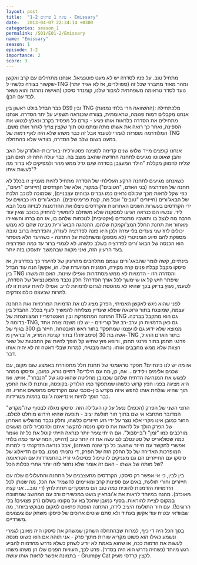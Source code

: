 ```yaml
---
layout: post
title:  "עונה 1 פרקים 1-2 - Emissary"
date:   2013-04-07 22:34:14 +0300
categories: season_1
permalink: /S01/E01-2/Emissary
name: "Emissary"
season: 1
episode: 1-2
importance: 2
score: 3
---
```

מתחיל טוב. על פניו לסדרה יש לא מעט פוטנציאל. אנחנו מתחילים עם קרב ואקשן שקשור בצורה כלשהי ל-TNG (ספוילרים, אז לא אגיד יותר) ומהר מאוד מתברר שכל זה נועד לסדר טראומה משפחתית לגיבור שלנו, קומנדר סיסקו (האישה נהרגת והוא נשאר לבד עם הבן).

כבר הבדל בולט ראשון בין DS9 ובין TNG (ההשוואה הרי בלתי נמנעת): מלכתחילה אנחנו מקבלים דמות פגומה, טראומתית, בצורה שכנראה תשפיע על יתר הסדרה. אנחנו מתחילים את הסדרה בלראות אותו פגיע - קודם כל מפסיד בקרב ונאלץ לנטוש את הספינה, ואחר כך רואה את אשתו מתה ומתמוטט תוך שקצין צריך לגרור אותו משם. המלודרמה מופרזת לגמרי לטעמי אבל זה כבר משהו שלא היה לאף דמות של TNG כמעט בשום שלב של הסדרה, בוודאי שלא בהתחלה.

אנחנו קופצים מייד שלוש שנים קדימה לסצינה פסטורלית-באדיבות-הולודק של האב והבן שאוטוטו מגיעים לתחנה החדשה שהאב מוצב בה. כבר עולה התהיה: האם הבן יצליח לחמוק מקללת "הילד המעצבן בסדרה שגם גדל ממש מהר ולמפיקים לא ברור מה לעשות איתו"?

כשאנחנו מגיעים לתחנה הרקע העלילתי של הסדרה מתחיל להיות מעניין: זו בכלל לא תחנה של הפדרציה (בני האדם, "הטובים") במקור, אלא של הקרדסים (חייזרים "רעים", כפי שקל לראות מכך שכולם נראים כמו גברים גבוהים עצבניים), שסמוכה לכוכב הלכת של הבאג'ורים (חייזרים "טובים" אבל מה, קצת פרימיטיבים). הבאג'ורים היו כבושים על ידי הקרדסים בעשרות השנים האחרונות והקרדסים ניצלו את ההזדמנות לבזיזה מכל הבא ליד. עכשיו הם כנראה הגיעו למסקנה שלא משתלם להמשיך להחזיק בכוכב שאין עוד הרבה מה לנצל בו ותושביו מתנגדים (אקטיבית) לנוכחות שלהם בו, אז הם ברחו והשאירו מאחור את תחנת החלל המצ'וקמקת שלהם. ההנהגה הבאג'ורית מבינה שהם לא ממש יכולים לזוז שני צעדים בלי עזרה ולכן היא פונה לפדרציה לעזרה, והפדרציה ברוב טובה מספקת להם סיוע הומניטרי (לא מספק) ומשתלטת על התחנה - כשהיעד הלא מוסתר הוא הכנסה של הבאג'ורים לפדרציה בשלב כלשהו. לא לגמרי ברור עד כמה הפדרציה בעד הרעיון הזה, ואני מקווה שבהמשך יתעסקו בזה יותר.

בינתיים, קשה לומר שהבאג'ורים עצמם מתלהבים מהרעיון של להיעזר כך בפדרציה, אז סיסקו מקבל קבלת פנים קרה מקירה, הסגנית המיועדת שלו. הו, אקשן! הנה עוד הבדל בין TNG והסדרה הזו - הדמויות לא ממש מסתדרות ואפילו עוינות. האם זה משהו שיפתר חיש קל או שיימשך לכל אורך הסדרה? חלק נכבד מהפוטנציאל של הסדרה, לטעמי, נעוץ בדיוק בכך שהיא לא מהססת לגרום לדמויות לריב ואפילו להיות עוינות זו לזו למרות שבעצם כולם צודקים.

לפני שהוא ניגש לאקשן האמיתי, הפרק מציג לנו את הדמויות המרכזיות ואת התחנה עצמה, שמוצגת בתור גרוטאה שפלא שעדיין מצליחה להמשיך לעוף בכלל. ההבדל בין התחנה המתפרקת ובין האנטרפרייז המצוחצחת של TNG גם הוא מתקבל בברכה. בדומה ל-TNG, גם כאן הדמויות הן ערב-רב של קוריוזים - יש לנו משנה צורה אחד ממוצא שלא ידוע גם לו עצמו שמתפקד בתור ראש האבטחה, חייזר בן 300 בגוף של אשה בת 30 (סימביוזה!) בתור קצינת המדע, א'ובראיין מ-TNG בתור האדם הרגיל, פרנגי תחמן בתור פרנגי תחמן, ורופא פוץ שחיש קל הופך להיות שק החבטות של שאר הצוות שלא ממש מחבבים אותו. נראה מבטיח, למרות שבלי דאטה זה לא יהיה אותו דבר.

אז מה יש לנו בינתיים? מפקד טראומטי של תחנת חלל מתפוררת באמצע שום מקום, עם שכנים אלימים וילידים... אה, כן, מה עם הילדים? דתיים נורא, כמובן, וסיסקו ממהר לפגוש את המנהיגה הדתית שלהם שכמובן מחליטה שהוא סוג של "הנבחר". אויש. ואז היא מציגה בפניו חפץ קדוש כלשהו שמתפקד כמו הולודק-בקופסה, ונותנת לו את החפץ תוך שהיא שולחת אותו לחפש איזה מקדש בין-כוכבי שגם הקרדסים מחפשים אחריו. זה כבר הופך להיות אינדיאנה ג'ונס ברמות מטרידות.

החצי השני של הפרק (הכפול) ננעל על קו העלילה הזה. סיסקו מגלה לבסוף שה"מקדש" המדובר מתחבא אי שם בתוך חור תולעת יציב - תופעה שהיא חידוש מוחלט לכולם. החור כמובן אינו מקרי אלא נוצר על ידי גזע חייזרים כלשהו, וחלק נכבד מהשליש האחרון של הפרק הולך על לראות את סיסקו מנסה לתקשר איתם ולהסביר להם מושגים מורכבים כמו "זמן" ו"בייסבול". אם הייתי צעיר יותר כנראה הייתי קוטל את כל זה ואומר כמה שסולאריס של סטינסלב לם עשה את זה יותר טוב (דהיינו, המחיש עד כמה בלתי אפשרי לתקשר עם חייזר שחושב כל כך שונה מאיתנו), אבל כנראה הזדקנתי כי למרות המופרכות האדירה של כל החלק הזה של הפרק, די נהניתי ממנו. בסיום הדיאלוג של סיסקו עם החייזרים הם גם מעניקים לו טיפול פסיכולוגי זריז בהתמודדות עם הטראומה של מותה של אשתו - האם זה אומר שלא נחזור לזה יותר אחרי ככלות הכל?

בין לבין, כי אי אפשר רק סיסקו, הקרדסים מתעצבנים על התחנה והתעלולים שלה עם חייזרים וחורי תולעת, באים עם ספינות קרב ומאיימים להשמיד את הכל, מה שנותן לכל הזדמויות הזדמנות להוכיח כמה טוב הם מתפקדים תחת לחץ (די טוב... אני קצת מאוכזב). מהנה במיוחד לראות את א'ובראיין בועט במכשירים ורב עם המחשב שמתווכח במקום לציית להוראות. בסוף כמובן שהכל בא על מקומו בשלום (רק פצועים! בלי הרוגים!). עם חור התולעת היציב לידה, התחנה הופכת פתאום למקום מבוקש ביותר, מה שבוודאי יבטיח עוד אקשן בעתיד ולא סתם שוטים ארוכים של סיסקו משחק עם צעצועים משרדיים.

בסך הכל היה די כיף, למרות שבהתחלה השחקן שמשחק את סיסקו היה מאובן לגמרי ונשמע כאילו הוא פשוט מקריא שורות מתוך פרק - אני תוהה אם הוא פשוט מנסה לעשות את הדמות ככה, או שהוא באמת לא יודע לשחק כשלא נדרש מהדמות להביע רגש מיוחד (כשהיה נדרש הוא היה בסדר). פרט לכך, העוויות הפנים שלו הן משהו משהו - בתמונה אפשר לראות אותו עושה Grumpy Cat לקצין קרדסי מעיק.